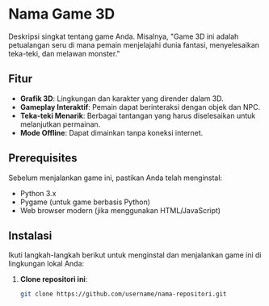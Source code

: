 
# Nama Game 3D

Deskripsi singkat tentang game Anda. Misalnya, "Game 3D ini adalah petualangan seru di mana pemain menjelajahi dunia fantasi, menyelesaikan teka-teki, dan melawan monster."

## Fitur

- **Grafik 3D**: Lingkungan dan karakter yang dirender dalam 3D.
- **Gameplay Interaktif**: Pemain dapat berinteraksi dengan objek dan NPC.
- **Teka-teki Menarik**: Berbagai tantangan yang harus diselesaikan untuk melanjutkan permainan.
- **Mode Offline**: Dapat dimainkan tanpa koneksi internet.

## Prerequisites

Sebelum menjalankan game ini, pastikan Anda telah menginstal:

- Python 3.x
- Pygame (untuk game berbasis Python)
- Web browser modern (jika menggunakan HTML/JavaScript)

## Instalasi

Ikuti langkah-langkah berikut untuk menginstal dan menjalankan game ini di lingkungan lokal Anda:

1. **Clone repositori ini**:
   ```bash
   git clone https://github.com/username/nama-repositori.git